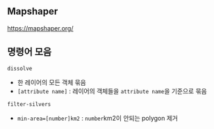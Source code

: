 ## Mapshaper

https://mapshaper.org/

## 명령어 모음

`dissolve`
 - 한 레이어의 모든 객체 묶음
 - `[attribute name]` : 레이어의 객체들을 `attribute name`을 기준으로 묶음

`filter-silvers`
 - `min-area=[number]km2` : `number`km2이 안되는 polygon 제거

